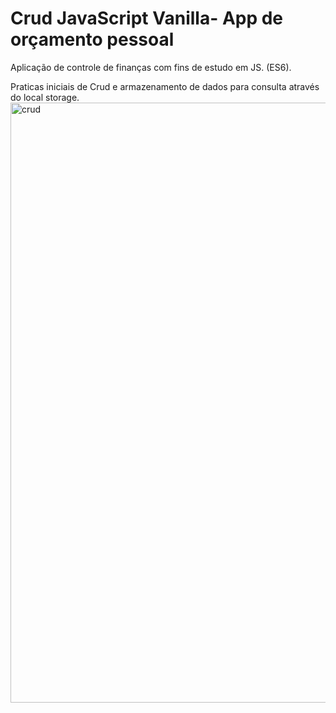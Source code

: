 # Crud JavaScript Vanilla- App de orçamento pessoal
Aplicação de controle de finanças com fins de estudo em JS. (ES6).

Praticas iniciais de Crud e armazenamento de dados para consulta através do local storage.
<img width="960" alt="crud" src="https://user-images.githubusercontent.com/67559431/169346097-aafdf4e9-b047-4400-b557-c2c626c35492.png">
